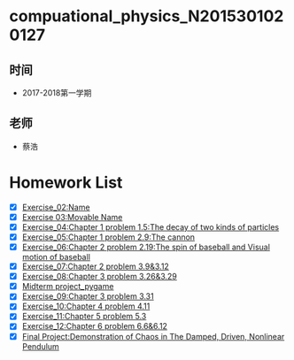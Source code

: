 # compuational_physics_N2015301020127
## 时间 
- 2017-2018第一学期

## 老师 
- 蔡浩
# Homework List
- [x] [Exercise_02:Name](https://github.com/AaalgerLee/compuational_physics_N2015301020127/blob/master/Exercise_02.md)
- [x] [Exercise 03:Movable Name](https://github.com/AaalgerLee/compuational_physics_N2015301020127/blob/master/Exercise%2003.md)
- [x] [Exercise_04:Chapter 1 problem 1.5:The decay of two kinds of particles](https://github.com/AaalgerLee/compuational_physics_N2015301020127/blob/master/Exercise_04/Exercise_04.md)
- [x] [Exercise_05:Chapter 1 problem 2.9:The cannon](https://github.com/AaalgerLee/compuational_physics_N2015301020127/blob/master/Exercise_05/Exercise_05.md)
- [x] [Exercise_06:Chapter 2 problem 2.19:The spin of baseball and Visual motion of baseball](https://github.com/AaalgerLee/compuational_physics_N2015301020127/blob/master/Exercise_06/Exercise_06.md)
- [x] [Exercise_07:Chapter 2 problem 3.9&3.12](https://github.com/AaalgerLee/compuational_physics_N2015301020127/blob/master/Exercise_07/Exercise_07.md)
- [x] [Exercise_08:Chapter 3 problem 3.26&3.29](https://github.com/AaalgerLee/compuational_physics_N2015301020127/blob/master/Exercise_08/Exercise_08.md)                         
- [x] [Midterm project_pygame](https://github.com/AaalgerLee/compuational_physics_N2015301020127/blob/master/midterm/midterm.md)
- [x] [Exercise_09:Chapter 3 problem 3.31](https://github.com/AaalgerLee/compuational_physics_N2015301020127/blob/master/Exercise_09/Exercise_09.md)
- [x] [Exercise_10:Chapter 4 problem 4.11](https://github.com/AaalgerLee/compuational_physics_N2015301020127/blob/master/Exercise_10/Exercise_10.md)
- [x] [Exercise_11:Chapter 5 problem 5.3](https://github.com/AaalgerLee/compuational_physics_N2015301020127/blob/master/Exercise_11/Exercise_11.md)
- [x] [Exercise_12:Chapter 6 problem 6.6&6.12](https://github.com/AaalgerLee/compuational_physics_N2015301020127/blob/master/Exercise_12/Exercise_12.md)
- [x] [Final Project:Demonstration of Chaos in The Damped, Driven, Nonlinear Pendulum](https://github.com/AaalgerLee/compuational_physics_N2015301020127/blob/master/fanal/%E8%AE%A1%E7%AE%97%E7%89%A9%E7%90%86%E6%9C%9F%E6%9C%AB%E8%AE%BA%E6%96%87.pdf)
